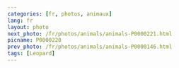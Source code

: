 ```yaml
---
categories: [fr, photos, animaux]
lang: fr
layout: photo
next_photo: /fr/photos/animals/animals-P0000221.html
picname: P0000220
prev_photo: /fr/photos/animals/animals-P0000146.html
tags: [Leopard]
---
```


